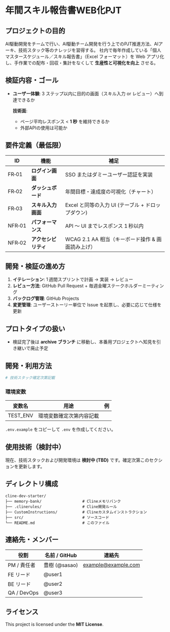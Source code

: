 # 年間スキル報告書WEB化PJT

## プロジェクトの目的
AI駆動開発をチームで行い、AI駆動チーム開発を行う上でのPJT推進方法、AIアーキ、技術スタック等のナレッジを習得する。
社内で毎年作成している「個人マスタースケジュール／スキル報告書」（Excel フォーマット）を Web アプリ化し、手作業での配布・回収・集計をなくして **生産性と可視化を向上** させる。

## 検証内容・ゴール

* **ユーザー体験**: 3 ステップ以内に目的の画面（スキル入力 or レビュー）へ到達できるか

  **技術面**:

  * ページ平均レスポンス < **1 秒** を維持できるか
  * 外部APIの使用は可能か

## 要件定義（最低限）

| ID     | 機能           | 補足                               |
| ------ | ------------ | -------------------------------- |
| FR‑01  | **ログイン画面**   | SSO またはダミーユーザー認証を実装              |
| FR‑02  | **ダッシュボード**  | 年間目標・達成度の可視化（チャート）               |
| FR‑03  | **スキル入力画面**  | Excel と同等の入力 UI (テーブル + ドロップダウン) |
| NFR‑01 | **パフォーマンス**  | API 〜 UI までレスポンス 1 秒以内           |
| NFR‑02 | **アクセシビリティ** | WCAG 2.1 AA 相当（キーボード操作 & 画面読み上げ） |

## 開発・検証の進め方

1. **イテレーション**: 1 週間スプリントで計画 → 実装 → レビュー
2. **レビュー方法**: GitHub Pull Request + 毎週金曜ステークホルダーミーティング
3. **バックログ管理**: GitHub Projects
4. **変更管理**: ユーザーストーリー単位で Issue を起票し、必要に応じて仕様を更新

## プロトタイプの扱い

* 検証完了後は **archive ブランチ** に移動し、本番用プロジェクトへ知見を引き継いで廃止予定

## 開発・利用方法

```bash
# 技術スタック確定次第記載
```

### 環境変数

| 変数名       | 用途           | 例 |
| --------- | ------------ | - |
| TEST\_ENV | 環境変数確定次第内容記載 |   |

`.env.example` をコピーして `.env` を作成してください。

## 使用技術（検討中）

現在、技術スタックおよび開発環境は **検討中 (TBD)** です。確定次第このセクションを更新します。

## ディレクトリ構成

```
cline-dev-starter/
├── memory-bank/                  # Clineメモリバンク
├── .clinerules/                  # Cline開発ルール
├── CustomInstructions/           # Clineカスタムインストラクション
├── src/                          # ソースコード
└── README.md                     # このファイル
```

## 連絡先・メンバー

| 役割          | 名前 / GitHub | 連絡先                                               |
| ----------- | ----------- | ------------------------------------------------- |
| PM / 責任者    | 豊樹 (@sasao) | [example@example.com](mailto:example@example.com) |
| FE リード      | @user1      |                                                   |
| BE リード      | @user2      |                                                   |
| QA / DevOps | @user3      |                                                   |

## ライセンス

This project is licensed under the **MIT License**.
